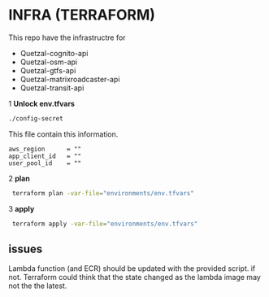 # INFRA (TERRAFORM)

This repo have the infrastructre for
 * Quetzal-cognito-api
 * Quetzal-osm-api
 * Quetzal-gtfs-api
 * Quetzal-matrixroadcaster-api
 * Quetzal-transit-api



 1 **Unlock env.tfvars**

```bash
./config-secret
```
This file contain this information.

    aws_region      = ""
    app_client_id   = ""
    user_pool_id    = ""

2 **plan**

```bash
 terraform plan -var-file="environments/env.tfvars"
```

3 **apply**

```bash
 terraform apply -var-file="environments/env.tfvars"
```

## issues
Lambda function (and ECR) should be updated with the provided script.
if not. Terraform could think that the state changed as the lambda image may not the the latest.